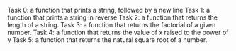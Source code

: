 Task 0:  a function that prints a string, followed by a new line
Task 1: a function that prints a string in reverse
Task 2: a function that returns the length of a string.
Task 3: a function that returns the factorial of a given number.
Task 4: a function that returns the value of x raised to the power of y
Task 5: a function that returns the natural square root of a number.
